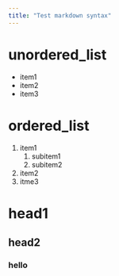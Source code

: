 ```yaml
---
title: "Test markdown syntax"
---
```


# unordered_list
* item1
* item2
* item3

# ordered_list
1. item1
	1. subitem1
	2. subitem2
2. item2
3. itme3

# head1

## head2

### hello

